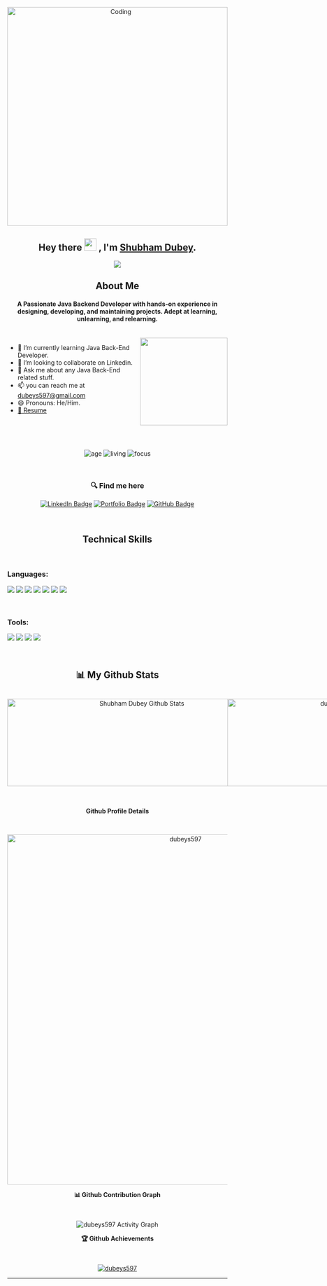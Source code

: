 <p align="center"><img src="https://globaleducation.s3.ap-south-1.amazonaws.com/globaledu/gif/front-end-development.gif"  alt="Coding" width="100%"height="500"></p>

<h2 align="center">
  Hey there <img src="https://media.giphy.com/media/hvRJCLFzcasrR4ia7z/giphy.gif" width="28"> , I'm <a href="https://github.com/dubeys597" target="_blank" rel="noopener noreferrer">Shubham Dubey</a>.
</h2>

<p align="center">
  <img src="https://readme-typing-svg.herokuapp.com/?lines=Passionate%20Coder;&center=true&width=500&height=50">
</p>

<h2 align="center">About Me</h2>
<h4 align='center'>A Passionate Java Backend Developer with hands-on experience in designing, developing, and maintaining projects. Adept at learning, unlearning, and relearning.</h4>
<br>

<img height="200px" align="right" src="https://r7q6w9z6.rocketcdn.me/career/wp-content/uploads/2021/06/2-46.gif"/>

- 🌱 I’m currently learning Java Back-End Developer.  
- 👯 I’m looking to collaborate on Linkedin.
- 💬 Ask me about any Java Back-End related stuff.
- 📫 you can reach me at <a href="mailto:dubeys597@gmail.com">dubeys597@gmail.com</a>
- 😄 Pronouns: He/Him.
- <a href='https://drive.google.com/file/d/1Nb9TPkQ6lqZFnL3e3PNjkBmn4MQHMqM2/view?usp=sharing' target="_blank" rel="noopener noreferrer" >
   📝 Resume
  </a>
  <!-- - ⚡ Fun fact: Hot water will turn into ice faster than cold water. -->
   <br>
   <br>
   <br>
   <br>
   <br>
<div align='center'>

  ![age](https://img.shields.io/badge/age-26-blue&height="26")
  ![living](https://img.shields.io/badge/living-Bokaro,Jharkhand-maroon)
  ![focus](https://img.shields.io/badge/focus-SoftwareDevelopment-teal)
</div>
<br/> 
 
<h3 align='center'> 🔍 Find me here </h3>
<div align='center'>

  [![LinkedIn Badge](https://img.shields.io/badge/LinkedIn--informational?style=flat&logo=linkedin&logoColor=blue&color=blue)](https://www.linkedin.com/in/shubham-dubey-a75202238)
  [![Portfolio Badge](https://img.shields.io/badge/Portfolio--informational?style=flat&logo=portfolio&logoColor=white&color=red)](https://dubeys597.github.io/)
  [![GitHub Badge](https://img.shields.io/badge/GitHub--informational?style=flat&logo=github&logoColor=white&color=blue)](https://github.com/dubeys597)
</div>

<br>

<h2 align='center'> Technical Skills</h2>
<br>


  <h3 align="left">Languages:</h3>
  <p>
  <img src="https://img.shields.io/badge/HTML5-E34F26?style=for-the-badge&logo=html5&logoColor=white" />
  <img src="https://img.shields.io/badge/CSS3-1572B6?style=for-the-badge&logo=css3&logoColor=white" />
  <img src="https://img.shields.io/badge/JavaScript-323330?style=for-the-badge&logo=javascript&logoColor=F7DF1E" />
  <img src="https://img.shields.io/badge/Java-ED8B00?style=for-the-badge&logo=java&logoColor=white" />
  <img src="https://img.shields.io/badge/Spring-6DB33F?style=for-the-badge&logo=spring&logoColor=white" />
  <img src="https://img.shields.io/badge/GitHub-100000?style=for-the-badge&logo=github&logoColor=white" />
  <img src="https://img.shields.io/badge/Heroku-430098?style=for-the-badge&logo=heroku&logoColor=white" />
  </p>

<br>
<h3 align="left">Tools:</h3>
<p>
 <img src="https://img.shields.io/badge/Spring_Boot-F2F4F9?style=for-the-badge&logo=spring-boot" />
 <img src="https://img.shields.io/badge/Visual%20Studio%20Code-0078d7.svg?style=for-the-badge&logo=visual-studio-code&logoColor=white" />
  <img src="https://img.shields.io/badge/MySQL-00000F?style=for-the-badge&logo=mysql&logoColor=white" />
  <img src="https://img.shields.io/badge/netlify-%23000000.svg?style=for-the-badge&logo=netlify&logoColor=#00C7B7" />
</p>

<br/>

<h2 align='center'>📊 My Github Stats</h2>
<br>
<div align='center' style="display: flex">
    <img width="600px" height="200px" alt="Shubham Dubey Github Stats" src="https://github-readme-stats-eight-theta.vercel.app/api/top-langs/?username=dubeys597&layout=compact&langs_count=5&theme=light" />
    <img width="600px" height="200px" alt="dubeys597's Top Languages" src="https://github-readme-stats-eight-theta.vercel.app/api?username=dubeys597&show_icons=true&theme=light&include_all_commits=true&count_private=true" />
</div>
<br/>
<br>
<div>
  <p align='center'><b> Github Profile Details</b></p><br/>
  <p align="center"><img width="800px" src="https://github-profile-summary-cards.vercel.app/api/cards/profile-details?username=dubeys597&theme=github_dark" alt="dubeys597" align = "center"/></p>
</div>

<div>
  <p align='center'><b>📊 Github Contribution Graph</b></p><br/>
  <p align="center"<a href="#"><img alt="dubeys597 Activity Graph" src="https://github-readme-activity-graph.cyclic.app/graph?username=dubeys597&bg_color=ffcfe9&color=9e4c98&line=43cf07&point=403d3d&area=true&hide_border=true" /></a></p>
</div>

<div>
  <p align='center'><b>🏆 Github Achievements</b></p><br/>
  <p align="center"> <a href="https://github.com/dubeys597"><img src="https://github-profile-trophy.vercel.app/?username=dubeys597&margin-w=5&theme=radical" alt="dubeys597" /></a> </p>
</div>

 <hr>



 
